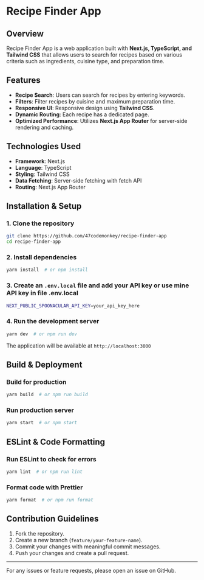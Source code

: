 # Recipe Finder App

## Overview

Recipe Finder App is a web application built with **Next.js, TypeScript, and Tailwind CSS** that allows users to search for recipes based on various criteria such as ingredients, cuisine type, and preparation time.

## Features

- **Recipe Search**: Users can search for recipes by entering keywords.
- **Filters**: Filter recipes by cuisine and maximum preparation time.
- **Responsive UI**: Responsive design using **Tailwind CSS**.
- **Dynamic Routing**: Each recipe has a dedicated page.
- **Optimized Performance**: Utilizes **Next.js App Router** for server-side rendering and caching.

## Technologies Used

- **Framework**: Next.js
- **Language**: TypeScript
- **Styling**: Tailwind CSS
- **Data Fetching**: Server-side fetching with fetch API
- **Routing**: Next.js App Router

## Installation & Setup

### 1. Clone the repository

```sh
git clone https://github.com/47codemonkey/recipe-finder-app
cd recipe-finder-app
```

### 2. Install dependencies

```sh
yarn install  # or npm install
```

### 3. Create an `.env.local` file and add your API key or use mine API key in file .env.local

```sh
NEXT_PUBLIC_SPOONACULAR_API_KEY=your_api_key_here
```

### 4. Run the development server

```sh
yarn dev  # or npm run dev
```

The application will be available at `http://localhost:3000`

## Build & Deployment

### Build for production

```sh
yarn build  # or npm run build
```

### Run production server

```sh
yarn start  # or npm start
```

## ESLint & Code Formatting

### Run ESLint to check for errors

```sh
yarn lint  # or npm run lint
```

### Format code with Prettier

```sh
yarn format  # or npm run format
```

## Contribution Guidelines

1. Fork the repository.
2. Create a new branch (`feature/your-feature-name`).
3. Commit your changes with meaningful commit messages.
4. Push your changes and create a pull request.

---

For any issues or feature requests, please open an issue on GitHub.
